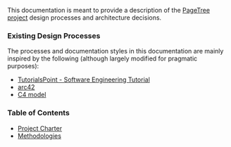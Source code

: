 
This documentation is meant to provide a description of the [PageTree project](https://github.com/Dariusz-L/PageTree) design processes and architecture decisions.

### Existing Design Processes
The processes and documentation styles in this documentation are mainly inspired by the following (although largely modified for pragmatic purposes):
- [TutorialsPoint - Software Engineering Tutorial](https://www.tutorialspoint.com/software_engineering/index.htm)
- [arc42](https://arc42.org/)
- [C4 model](https://c4model.com/)

### Table of Contents
- [Project Charter](/docs/Project%20Charter.md)
- [Methodologies](/docs/Methodologies.md)

